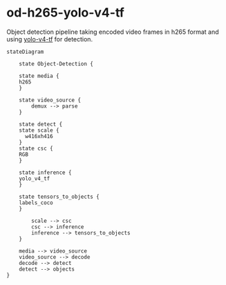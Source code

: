 # od-h265-yolo-v4-tf

Object detection pipeline taking encoded video frames in h265 format and using [yolo-v4-tf]() for detection.

```mermaid
stateDiagram

    state Object-Detection {

    state media {
    h265
    }

    state video_source {
		demux --> parse
    }

    state detect {
    state scale {
      w416xh416
    }
    state csc {
    RGB
    }

    state inference {
    yolo_v4_tf
    }

    state tensors_to_objects {
    labels_coco
    }

		scale --> csc
		csc --> inference
		inference --> tensors_to_objects
    }

    media --> video_source
    video_source --> decode
    decode --> detect
    detect --> objects
}
```
